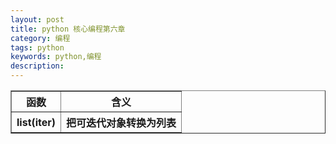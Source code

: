 ```yaml
---
layout: post
title: python 核心编程第六章
category: 编程
tags: python
keywords: python,编程
description: 
---
```

<table border="1">
	<tr>
		<th>函数</th>
		<th>含义</th>
	</tr>
	<tr>
		<th>list(iter)</th>
		<th>把可迭代对象转换为列表</th>
	</tr>
</table>

